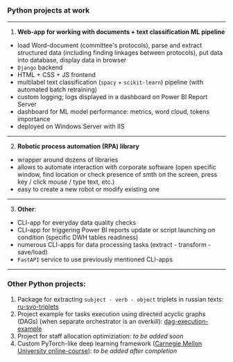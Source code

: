 ### Python projects at work

---

1. **Web-app for working with documents + text classification ML pipeline**
- load Word-document (committee's protocols), parse and extract structured data (including finding linkages between protocols), put data into database, display data in browser
- `Django` backend
- HTML + CSS + JS frontend
- multilabel text classification (`spacy` + `scikit-learn`) pipeline (with automated batch retraining)
- custom logging; logs displayed in a dashboard on Power BI Report Server
- dashboard for ML model performance: metrics, word cloud, tokens importance
- deployed on Windows Server with IIS

---

2. **Robotic process automation (RPA) library**
- wrapper around dozens of libraries
- allows to automate interaction with corporate software (open specific window, find location or check presence of smth on the screen, press key / click mouse / type text, etc.)
- easy to create a new robot or modify existing one

---

3. **Other**:
- CLI-app for everyday data quality checks
- CLI-app for triggering Power BI reports update or script launching on condition (specific DWH tables readiness)
- numerous CLI-apps for data processing tasks (extract - transform - save/load)
- `FastAPI` service to use previously mentioned CLI-apps

---

### Other Python projects:

1. Package for extracting `subject - verb - object` triplets in russian texts: [ru-svo-triplets](https://github.com/dmitry-rvn/ru-svo-triplets)
2. Project example for tasks execution using directed acyclic graphs (DAGs) (when separate orchestrator is an overkill): [dag-execution-example](https://github.com/dmitry-rvn/dag-execution-example)
3. Project for staff allocation optimiziation: *to be added soon*
4. Custom PyTorch-like deep learning framework ([Carnegie Mellon University online-course](https://dlsyscourse.org/)): *to be added after completion*
